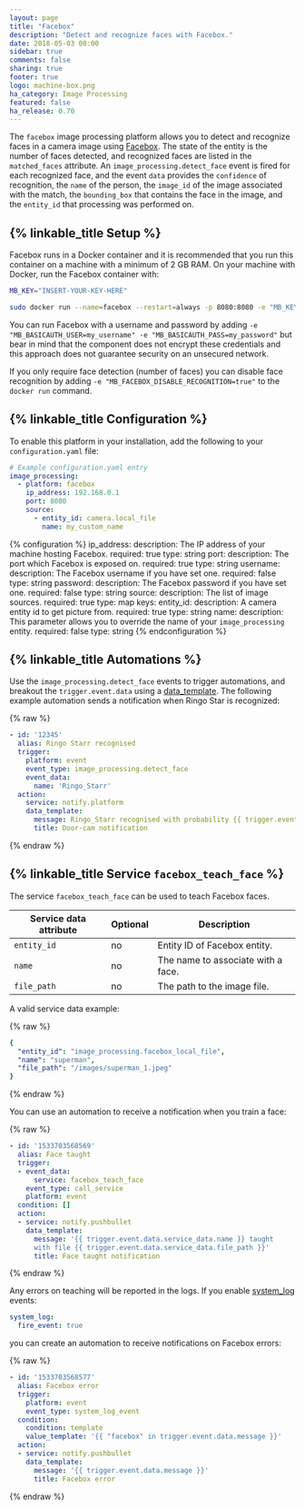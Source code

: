 ```yaml
---
layout: page
title: "Facebox"
description: "Detect and recognize faces with Facebox."
date: 2018-05-03 00:00
sidebar: true
comments: false
sharing: true
footer: true
logo: machine-box.png
ha_category: Image Processing
featured: false
ha_release: 0.70
---
```


The `facebox` image processing platform allows you to detect and recognize faces in a camera image using [Facebox](https://machinebox.io/docs/facebox). The state of the entity is the number of faces detected, and recognized faces are listed in the `matched_faces` attribute. An `image_processing.detect_face` event is fired for each recognized face, and the event `data` provides the `confidence` of recognition, the `name` of the person, the `image_id` of the image associated with the match, the `bounding_box` that contains the face in the image, and the `entity_id` that processing was performed on.

## {% linkable_title Setup %}

Facebox runs in a Docker container and it is recommended that you run this container on a machine with a minimum of 2 GB RAM. On your machine with Docker, run the Facebox container with:

```bash
MB_KEY="INSERT-YOUR-KEY-HERE"

sudo docker run --name=facebox --restart=always -p 8080:8080 -e "MB_KEY=$MB_KEY"  machinebox/facebox
```
You can run Facebox with a username and password by adding `-e "MB_BASICAUTH_USER=my_username" -e "MB_BASICAUTH_PASS=my_password"` but bear in mind that the component does not encrypt these credentials and this approach does not guarantee security on an unsecured network.

If you only require face detection (number of faces) you can disable face recognition by adding `-e "MB_FACEBOX_DISABLE_RECOGNITION=true"` to the `docker run` command.

## {% linkable_title Configuration %}

To enable this platform in your installation, add the following to your `configuration.yaml` file:

```yaml
# Example configuration.yaml entry
image_processing:
  - platform: facebox
    ip_address: 192.168.0.1
    port: 8080
    source:
      - entity_id: camera.local_file
        name: my_custom_name
```

{% configuration %}
ip_address:
  description: The IP address of your machine hosting Facebox.
  required: true
  type: string
port:
  description: The port which Facebox is exposed on.
  required: true
  type: string
username:
  description: The Facebox username if you have set one.
  required: false
  type: string
password:
  description: The Facebox password if you have set one.
  required: false
  type: string
source:
  description: The list of image sources.
  required: true
  type: map
  keys:
    entity_id:
      description: A camera entity id to get picture from.
      required: true
      type: string
    name:
      description: This parameter allows you to override the name of your `image_processing` entity.
      required: false
      type: string
{% endconfiguration %}

## {% linkable_title Automations %}

Use the `image_processing.detect_face` events to trigger automations, and breakout the `trigger.event.data` using a [data_template](/docs/automation/templating/). The following example automation sends a notification when Ringo Star is recognized:

{% raw %}
```yaml
- id: '12345'
  alias: Ringo Starr recognised
  trigger:
    platform: event
    event_type: image_processing.detect_face
    event_data:
      name: 'Ringo_Starr'
  action:
    service: notify.platform
    data_template:
      message: Ringo_Starr recognised with probability {{ trigger.event.data.confidence }}
      title: Door-cam notification
```
{% endraw %}

## {% linkable_title Service `facebox_teach_face` %}

The service `facebox_teach_face` can be used to teach Facebox faces.

| Service data attribute | Optional | Description |
| ---------------------- | -------- | ----------- |
| `entity_id` | no | Entity ID of Facebox entity.
| `name` | no | The name to associate with a face.
| `file_path` | no | The path to the image file.

A valid service data example:

{% raw %}
```yaml
{
  "entity_id": "image_processing.facebox_local_file",
  "name": "superman",
  "file_path": "/images/superman_1.jpeg"
}
```
{% endraw %}

You can use an automation to receive a notification when you train a face:

{% raw %}
```yaml
- id: '1533703568569'
  alias: Face taught
  trigger:
  - event_data:
      service: facebox_teach_face
    event_type: call_service
    platform: event
  condition: []
  action:
  - service: notify.pushbullet
    data_template:
      message: '{{ trigger.event.data.service_data.name }} taught
      with file {{ trigger.event.data.service_data.file_path }}'
      title: Face taught notification
```
{% endraw %}

Any errors on teaching will be reported in the logs. If you enable [system_log](/components/system_log/) events:

```yaml
system_log:
  fire_event: true
```

you can create an automation to receive notifications on Facebox errors:

{% raw %}
```yaml
- id: '1533703568577'
  alias: Facebox error
  trigger:
    platform: event
    event_type: system_log_event
  condition:
    condition: template
    value_template: '{{ "facebox" in trigger.event.data.message }}'
  action:
  - service: notify.pushbullet
    data_template:
      message: '{{ trigger.event.data.message }}'
      title: Facebox error
```
{% endraw %}

